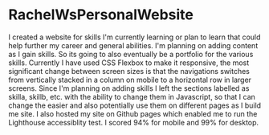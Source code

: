 # RachelWsPersonalWebsite
I created a website for skills I'm currently learning or plan to learn that could help further my career and general abilities. I'm planning on adding content as I gain skills. So its going to also eventually be a portfolio for the various skills. Currently I have used CSS Flexbox to make it responsive, the most significant change between screen sizes is that the navigations switches from vertically stacked in a column on mobile to a horizontal row in larger screens. Since I'm planning on adding skills I left the sections labelled as skilla, skillb, etc. with the ability to change them in Javascript, so that I can change the easier and also potentially use them on different pages as I build me site. I also hosted my site on Github pages which enabled me to run the Lighthouse accessiblity test. I scored 94% for mobile and 99% for desktop.
